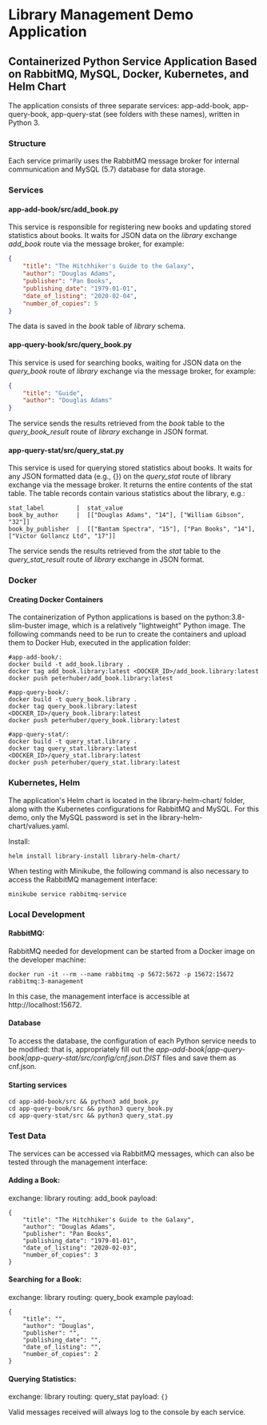 # Library Management Demo Application
## Containerized Python Service Application Based on RabbitMQ, MySQL, Docker, Kubernetes, and Helm Chart
The application consists of three separate services: app-add-book, app-query-book, app-query-stat (see folders with these names), written in Python 3.

### Structure
Each service primarily uses the RabbitMQ message broker for internal communication and MySQL (5.7) database for data storage.

### Services
#### app-add-book/src/add_book.py
This service is responsible for registering new books and updating stored statistics about books. It waits for JSON data on the _library_ exchange _add_book_ route via the message broker, for example:
```json
{
    "title": "The Hitchhiker's Guide to the Galaxy",
    "author": "Douglas Adams",
    "publisher": "Pan Books",
    "publishing_date": "1979-01-01",
    "date_of_listing": "2020-02-04",
    "number_of_copies": 5
}
```
The data is saved in the _book_ table of _library_ schema.

#### app-query-book/src/query_book.py
This service is used for searching books, waiting for JSON data on the _query_book_ route of _library_ exchange via the message broker, for example:
```json
{
    "title": "Guide",
    "author": "Douglas Adams"
}
```
The service sends the results retrieved from the _book_ table to the _query_book_result_ route of _library_ exchange in JSON format.

#### app-query-stat/src/query_stat.py
This service is used for querying stored statistics about books. It waits for any JSON formatted data (e.g., {}) on the _query_stat_ route of library exchange via the message broker. It returns the entire contents of the stat table. The table records contain various statistics about the library, e.g.:
```
stat_label         |  stat_value
book_by_author     |  [["Douglas Adams", "14"], ["William Gibson", "32"]]
book_by_publisher  |  [["Bantam Spectra", "15"], ["Pan Books", "14"], ["Victor Gollancz Ltd", "17"]]
```
The service sends the results retrieved from the _stat_ table to the _query_stat_result_ route of _library_ exchange in JSON format.

### Docker
#### Creating Docker Containers
The containerization of Python applications is based on the python:3.8-slim-buster image, which is a relatively "lightweight" Python image. The following commands need to be run to create the containers and upload them to Docker Hub, executed in the application folder:
```
#app-add-book/:
docker build -t add_book.library .
docker tag add_book.library:latest <DOCKER_ID>/add_book.library:latest
docker push peterhuber/add_book.library:latest

#app-query-book/:
docker build -t query_book.library .
docker tag query_book.library:latest <DOCKER_ID>/query_book.library:latest
docker push peterhuber/query_book.library:latest

#app-query-stat/:
docker build -t query_stat.library .
docker tag query_stat.library:latest <DOCKER_ID>/query_stat.library:latest
docker push peterhuber/query_stat.library:latest
```

### Kubernetes, Helm
The application's Helm chart is located in the library-helm-chart/ folder, along with the Kubernetes configurations for RabbitMQ and MySQL. For this demo, only the MySQL password is set in the library-helm-chart/values.yaml.

Install:
```
helm install library-install library-helm-chart/
```

When testing with Minikube, the following command is also necessary to access the RabbitMQ management interface:
```
minikube service rabbitmq-service
```

### Local Development
#### RabbitMQ:
RabbitMQ needed for development can be started from a Docker image on the developer machine:
```
docker run -it --rm --name rabbitmq -p 5672:5672 -p 15672:15672 rabbitmq:3-management
```
In this case, the management interface is accessible at http://localhost:15672.

#### Database
To access the database, the configuration of each Python service needs to be modified:
that is, appropriately fill out the _app-add-book|app-query-book|app-query-stat/src/config/cnf.json.DIST_ files and save them as cnf.json.

#### Starting services
```
cd app-add-book/src && python3 add_book.py
cd app-query-book/src && python3 query_book.py
cd app-query-stat/src && python3 query_stat.py
```

### Test Data
The services can be accessed via RabbitMQ messages, which can also be tested through the management interface:

#### Adding a Book:
exchange: library
routing: add_book
payload:
```
{
    "title": "The Hitchhiker's Guide to the Galaxy",
    "author": "Douglas Adams",
    "publisher": "Pan Books",
    "publishing_date": "1979-01-01",
    "date_of_listing": "2020-02-03",
    "number_of_copies": 3
}
```

#### Searching for a Book:
exchange: library
routing: query_book
example payload:
```
{
    "title": "",
    "author": "Douglas",
    "publisher": "",
    "publishing_date": "",
    "date_of_listing": "",
    "number_of_copies": 2
}
```

#### Querying Statistics:
exchange: library
routing: query_stat
payload: ```{}```

Valid messages received will always log to the console by each service.

